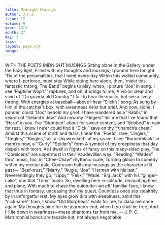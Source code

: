 ```yaml
---
title: Midnight Musings
author: J.P.C.
issue: 17
volume: 9
year: 1913
month: 27
day: 2
tags:
layout: page.njk
image:
---
```

WITH THE POETS    MIDNIGHT MUSINGS    Sitting alone in the Gallery, under the hazy light,    Filled with my thoughts and musings, I ponder here tonight.    ’Tis of the personalities, that I meet every day    Within this walled community, where I, perforce, must stay   While sitting here alone, then, ’midst this fantastic throng,    The Band” begins to play, when, I picture “Joe” in song.    I see ‘Ragtime Wop’s”’ raptures, and oh, it brings to me,    A vision clear and vivid of “Da granda old Country.”    I fail to hear the music, but see a lively throng,    With energies at baseball—above I hear “Slick’s” song;    As sung by him in the catcher’s box, with sweetness ne’er but brief,    And now, alone, I ponder, could “Doc” behold my grief.       I have wandered as a ‘‘Rabbi,” in search of “Ireland’s Jew.”    And now my “Fingers” tell me that I’ve found that “Harp” in you.    I’ve “Stumped” about for sweet content, and “Bobbed” in vain for rest,    I know I ne’er could find it “Dick,” save on thy “‘tinsmith’s chest.”       Amidst this scene of mirth and tears, I hear the ‘‘Poets’’ rave,    “Jingles,” “Tingles,” “Bingles,” all, a-shipwrecked’’ at my grave.    I see “Burnedblack” in mem’ry now, a “‘Curly” “Spider’s” form    A symbol of my creepiness that day dispels with morn.    As I dwell in flights of fancy on this many-sided play,    The ‘‘Corsicans’’ are uppermost in their Vaudevillian way.    “Reading” “Wades” thro’ music, too, in “Chee-Chaw” rhythmic scale,    Turning gloom to comedy within my mental pale.       Confusion halts my musings as the characters flit past—    “Beef-trust,” “Marty,” “Augie, “Joe” “Herman with his last.”    Neverendingly they go, “Lippy,” “Felix,” “Wade.    “Big Jack” with his “ginger-cake”, one that “Tony” made.      So, dwelling here in solitude, recounting time and place,    With much to chase the quietude—an oft’ familiar face,    I know that thus in fantasy, unceasing tho’ my quest,    Countiess ones slip stealthily by in unforgetful rest.       My eyes grow dim with sleepiness, amid this “nickname”’ train,    I know “Old Morpheus” waits for me, to clasp me once again.    My thoughts pine for the journey’s end, when I too shall be free,    And I'll lie down in weariness—these phantoms far from me.    -- J. P. C.      Matrimonial bonds are taxable but, not always negotiable.      
